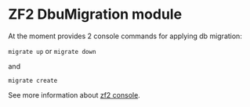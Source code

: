 # ZF2 DbuMigration module

At the moment provides 2 console commands for applying db migration:

`migrate up` or `migrate down`

and

`migrate create`

See more information about [zf2 console](http://framework.zend.com/manual/2.0/en/modules/zend.console.introduction.html).
